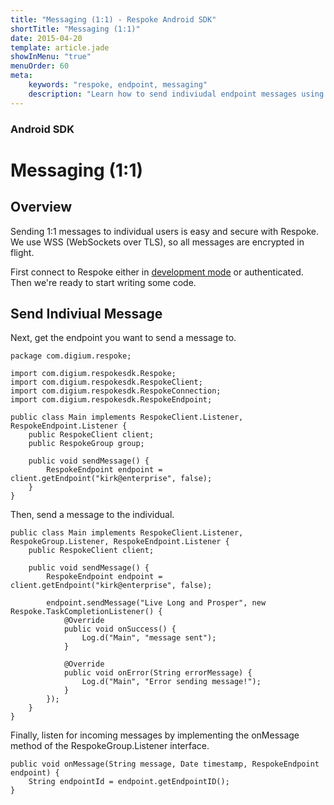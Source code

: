```yaml
---
title: "Messaging (1:1) - Respoke Android SDK"
shortTitle: "Messaging (1:1)"
date: 2015-04-20
template: article.jade
showInMenu: "true"
menuOrder: 60
meta:
    keywords: "respoke, endpoint, messaging"
    description: "Learn how to send indiviudal endpoint messages using Respoke"
---
```


### Android SDK
# Messaging (1:1)

## Overview

Sending 1:1 messages to individual users is easy and secure with Respoke. We use WSS (WebSockets over TLS), so all
messages are encrypted in flight.

First connect to Respoke either in [development mode](/client/android/getting-started.html) or authenticated. Then we're
ready to start writing some code.

## Send Indiviual Message

Next, get the endpoint you want to send a message to.

    package com.digium.respoke;

    import com.digium.respokesdk.Respoke;
    import com.digium.respokesdk.RespokeClient;
    import com.digium.respokesdk.RespokeConnection;
    import com.digium.respokesdk.RespokeEndpoint;

    public class Main implements RespokeClient.Listener, RespokeEndpoint.Listener {
        public RespokeClient client;
        public RespokeGroup group;

        public void sendMessage() {
            RespokeEndpoint endpoint = client.getEndpoint("kirk@enterprise", false);
        }
    }

Then, send a message to the individual.

    public class Main implements RespokeClient.Listener, RespokeGroup.Listener, RespokeEndpoint.Listener {
        public RespokeClient client;

        public void sendMessage() {
            RespokeEndpoint endpoint = client.getEndpoint("kirk@enterprise", false);

            endpoint.sendMessage("Live Long and Prosper", new Respoke.TaskCompletionListener() {
                @Override
                public void onSuccess() {
                    Log.d("Main", "message sent");
                }

                @Override
                public void onError(String errorMessage) {
                    Log.d("Main", "Error sending message!");
                }
            });
        }
    }

Finally, listen for incoming messages by implementing the onMessage method of the RespokeGroup.Listener interface.

    public void onMessage(String message, Date timestamp, RespokeEndpoint endpoint) {
        String endpointId = endpoint.getEndpointID();
    }
